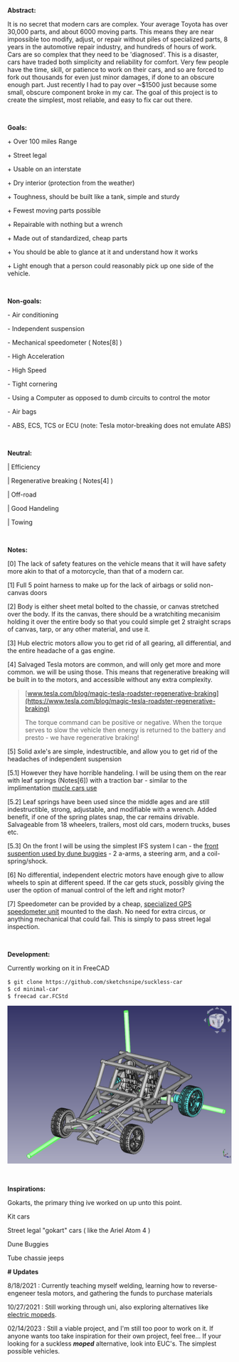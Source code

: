**Abstract:**

It is no secret that modern cars are complex. Your average Toyota has over 30,000 parts, and about 6000 moving parts. This means they are near impossible too modify, adjust, or repair without piles of specialized parts, 8 years in the automotive repair industry, and hundreds of hours of work. Cars are so complex that they need to be 'diagnosed'. This is a disaster, cars have traded both simplicity and reliability for comfort. Very few people have the time, skill, or patience to work on their cars, and so are forced to fork out thousands for even just minor damages, if done to an obscure enough part. Just recently I had to pay over \~$1500 just because some small, obscure component broke in my car. The goal of this project is to create the simplest, most reliable, and easy to fix car out there.

&#x200B;


**Goals:**

\+ Over 100 miles Range

\+ Street legal

\+ Usable on an interstate

\+ Dry interior (protection from the weather)

\+ Toughness, should be built like a tank, simple and sturdy

\+ Fewest moving parts possible

\+ Repairable with nothing but a wrench

\+ Made out of standardized, cheap parts

\+ You should be able to glance at it and understand how it works

\+ Light enough that a person could reasonably pick up one side of the vehicle.

&#x200B;


**Non-goals:**

\- Air conditioning

\- Independent suspension

\- Mechanical speedometer ( Notes\[8\] )

\- High Acceleration

\- High Speed

\- Tight cornering

\- Using a Computer as opposed to dumb circuits to control the motor

\- Air bags

\- ABS, ECS, TCS or ECU (note: Tesla motor-breaking does not emulate ABS)

&#x200B;


**Neutral:**

\| Efficiency

\| Regenerative breaking ( Notes\[4\] )

\| Off-road

\| Good Handeling

\| Towing

&#x200B;


**Notes:**

\[0\] The lack of safety features on the vehicle means that it will have safety more akin to that of a motorcycle, than that of a modern car.

\[1\] Full 5 point harness to make up for the lack of airbags or solid non-canvas doors

\[2\] Body is either sheet metal bolted to the chassie, or canvas stretched over the body. If its the canvas, there should be a wratchiting mecanisim holding it over the entire body so that you could simple get 2 straight scraps of canvas, tarp, or any other material, and use it.

\[3\] Hub electric motors allow you to get rid of all gearing, all differential, and the entire headache of a gas engine.

\[4\] Salvaged Tesla motors are common, and will only get more and more common. we will be using those. This means that regenerative breaking will be built in to the motors, and accessible without any extra complexity.

> [www.tesla.com/blog/magic-tesla-roadster-regenerative-braking](https://www.tesla.com/blog/magic-tesla-roadster-regenerative-braking)  
>  
>The torque command can be positive or negative. When the torque serves to slow the vehicle then energy is returned to the battery and presto - we have regenerative braking!

\[5\] Solid axle's are simple, indestructible, and allow you to get rid of the headaches of independent suspension

\[5.1\] However they have horrible handeling. I will be using them on the rear with leaf springs (Notes[6]) with a traction bar - similar to the implimentation [mucle cars use](https://www.dragzine.com/tech-stories/chassis-safety/how-to-going-fast-with-leaf-spring-suspensions/)

\[5.2\] Leaf springs have been used since the middle ages and are still indestructible, strong, adjustable, and modifiable with a wrench. Added benefit, if one of the spring plates snap, the car remains drivable. Salvageable from 18 wheelers, trailers, most old cars, modern trucks, buses etc.

\[5.3\] On the front I will be using the simplest IFS system I can - the [front suspention used by dune buggies](https://www.texasdesertracing.com/wp-content/uploads/2014/02/Class-10.jpg) - 2 a-arms, a steering arm, and a coil-spring/shock.

\[6\] No differential, independent electric motors have enough give to allow wheels to spin at different speed. If the car gets stuck, possibly giving the user the option of manual control of the left and right motor?

\[7\] Speedometer can be provided by a cheap, [specialized GPS speedometer unit](https://www.amazon.com/TIMPROVE-Universal-Speedometer-Windshield-Motorcycle/dp/B07KZ2HT4S/ref=sr_1_3?crid=2E5EMV9BP1R8P&dchild=1&keywords=gps+speedometer&qid=1619624700&sprefix=gps+spe%2Cgarden%2C175&sr=8-3) mounted to the dash. No need for extra circus, or anything mechanical that could fail. This is simply to pass street legal inspection.

&#x200B;


**Development:**

Currently working on it in FreeCAD

```
$ git clone https://github.com/sketchsnipe/suckless-car
$ cd minimal-car
$ freecad car.FCStd
```

![street-rail](./car.png)

&#x200B;


**Inspirations:**

Gokarts, the primary thing ive worked on up unto this point.

Kit cars

Street legal "gokart" cars ( like the Ariel Atom 4 )

Dune Buggies

Tube chassie jeeps

**\# Updates**
  
  8/18/2021 : Currently teaching myself welding, learning how to reverse-engeneer tesla motors, and gathering the funds to purchase materials

  10/27/2021 : Still working through uni, also exploring alternatives like [electric mopeds](https://github.com/173duprot/minimal-car/issues/1#issuecomment-974984979).
  
  02/14/2023 : Still a viable project, and I'm still too poor to work on it. If anyone wants too take inspiration for their own project, feel free... If your looking for a suckless ***moped*** alternative, look into EUC's. The simplest possible vehicles.

